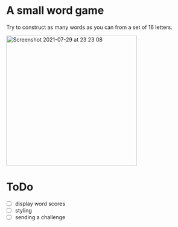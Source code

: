 # A small word game

Try to construct as many words as you can from a set of 16 letters.


<img width="346" alt="Screenshot 2021-07-29 at 23 23 08" src="https://user-images.githubusercontent.com/34974/127573275-abf14633-2657-4691-a696-3304b5bce0e6.png">


# ToDo

- [ ] display word scores
- [ ] styling
- [ ] sending a challenge
